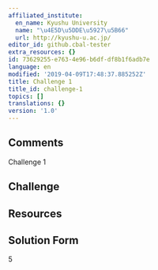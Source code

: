 ```yaml
---
affiliated_institute:
  en_name: Kyushu University
  name: "\u4E5D\u5DDE\u5927\u5B66"
  url: http://kyushu-u.ac.jp/
editor_id: github.cbal-tester
extra_resources: {}
id: 73629255-e763-4e96-b6df-df8b1f6adb7e
language: en
modified: '2019-04-09T17:48:37.885252Z'
title: Challenge 1
title_id: challenge-1
topics: []
translations: {}
version: '1.0'
---
```


## Comments

Challenge 1

## Challenge



## Resources



## Solution Form
5



